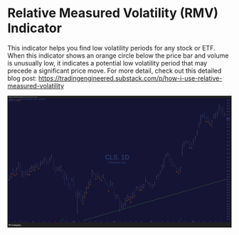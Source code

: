 # Relative Measured Volatility (RMV) Indicator

This indicator helps you find low volatility periods for any stock or ETF.
When this indicator shows an orange circle below the price bar and volume is unusually low, it indicates a potential low volatility period that may precede a significant price move.
For more detail, check out this detailed blog post: https://tradingengineered.substack.com/p/how-i-use-relative-measured-volatility

![CLS_2025-08-29_16-21-56.png](CLS_2025-08-29_16-21-56.png)
